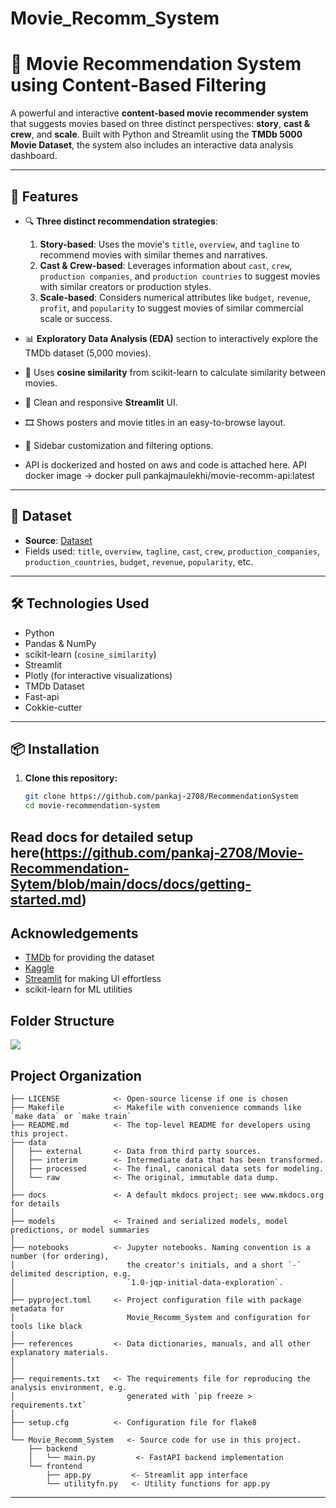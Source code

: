 # Movie_Recomm_System
# 🎥 Movie Recommendation System using Content-Based Filtering

A powerful and interactive **content-based movie recommender system** that suggests movies based on three distinct perspectives: **story**, **cast & crew**, and **scale**. Built with Python and Streamlit using the **TMDb 5000 Movie Dataset**, the system also includes an interactive data analysis dashboard.

---

## 🚀 Features

* 🔍 **Three distinct recommendation strategies**:

  1. **Story-based**: Uses the movie's `title`, `overview`, and `tagline` to recommend movies with similar themes and narratives.
  2. **Cast & Crew-based**: Leverages information about `cast`, `crew`, `production companies`, and `production countries` to suggest movies with similar creators or production styles.
  3. **Scale-based**: Considers numerical attributes like `budget`, `revenue`, `profit`, and `popularity` to suggest movies of similar commercial scale or success.

* 📊 **Exploratory Data Analysis (EDA)** section to interactively explore the TMDb dataset (5,000 movies).

* 🧠 Uses **cosine similarity** from scikit-learn to calculate similarity between movies.

* 🎨 Clean and responsive **Streamlit** UI.

* 🎞️ Shows posters and movie titles in an easy-to-browse layout.

* 🧰 Sidebar customization and filtering options.

* API is dockerized and hosted on aws and code is attached here. API docker image -> docker pull pankajmaulekhi/movie-recomm-api:latest
---

## 📁 Dataset

* **Source**: [Dataset](https://www.kaggle.com/datasets/pankajmaulekhi/tmdb-top-10000-movies-updated-till-2025)
* Fields used: `title`, `overview`, `tagline`, `cast`, `crew`, `production_companies`, `production_countries`, `budget`, `revenue`, `popularity`, etc.

---

## 🛠️ Technologies Used

* Python
* Pandas & NumPy
* scikit-learn (`cosine_similarity`)
* Streamlit
* Plotly (for interactive visualizations)
* TMDb Dataset
* Fast-api
* Cokkie-cutter

---

## 📦 Installation

1. **Clone this repository:**

   ```bash
   git clone https://github.com/pankaj-2708/RecommendationSystem
   cd movie-recommendation-system
   ```

**Read docs for detailed setup here(https://github.com/pankaj-2708/Movie-Recommendation-Sytem/blob/main/docs/docs/getting-started.md)**
---



## Acknowledgements

* [TMDb](https://www.themoviedb.org/) for providing the dataset
* [Kaggle](https://www.kaggle.com/datasets/pankajmaulekhi/tmdb-top-10000-movies-updated-till-2025)
* [Streamlit](https://streamlit.io/) for making UI effortless
* scikit-learn for ML utilities


## Folder Structure
<a target="_blank" href="https://cookiecutter-data-science.drivendata.org/">
    <img src="https://img.shields.io/badge/CCDS-Project%20template-328F97?logo=cookiecutter" />
</a>

## Project Organization

```
├── LICENSE            <- Open-source license if one is chosen
├── Makefile           <- Makefile with convenience commands like `make data` or `make train`
├── README.md          <- The top-level README for developers using this project.
├── data
│   ├── external       <- Data from third party sources.
│   ├── interim        <- Intermediate data that has been transformed.
│   ├── processed      <- The final, canonical data sets for modeling.
│   └── raw            <- The original, immutable data dump.
│
├── docs               <- A default mkdocs project; see www.mkdocs.org for details
│
├── models             <- Trained and serialized models, model predictions, or model summaries
│
├── notebooks          <- Jupyter notebooks. Naming convention is a number (for ordering),
│                         the creator's initials, and a short `-` delimited description, e.g.
│                         `1.0-jqp-initial-data-exploration`.
│
├── pyproject.toml     <- Project configuration file with package metadata for 
│                         Movie_Recomm_System and configuration for tools like black
│
├── references         <- Data dictionaries, manuals, and all other explanatory materials.
│
│
├── requirements.txt   <- The requirements file for reproducing the analysis environment, e.g.
│                         generated with `pip freeze > requirements.txt`
│
├── setup.cfg          <- Configuration file for flake8
│
└── Movie_Recomm_System   <- Source code for use in this project.
    ├── backend
    │   └── main.py         <- FastAPI backend implementation
    └── frontend
        ├── app.py         <- Streamlit app interface
        └── utilityfn.py   <- Utility functions for app.py
```

--------


